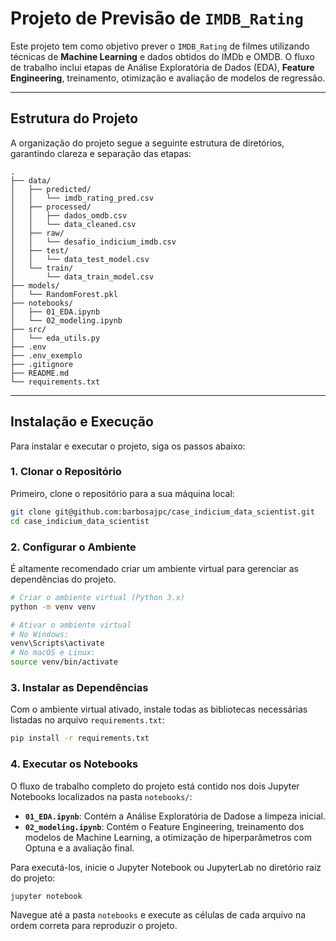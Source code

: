 # Projeto de Previsão de `IMDB_Rating`

Este projeto tem como objetivo prever o `IMDB_Rating` de filmes utilizando técnicas de **Machine Learning** e dados obtidos do IMDb e OMDB. O fluxo de trabalho inclui etapas de Análise Exploratória de Dados (EDA), **Feature Engineering**, treinamento, otimização e avaliação de modelos de regressão.

---

## Estrutura do Projeto

A organização do projeto segue a seguinte estrutura de diretórios, garantindo clareza e separação das etapas:

```
.
├── data/
│   ├── predicted/
│   │   └── imdb_rating_pred.csv
│   ├── processed/
│   │   ├── dados_omdb.csv
│   │   └── data_cleaned.csv
│   ├── raw/
│   │   └── desafio_indicium_imdb.csv
│   ├── test/
│   │   └── data_test_model.csv
│   └── train/
│       └── data_train_model.csv
├── models/
│   └── RandomForest.pkl
├── notebooks/
│   ├── 01_EDA.ipynb
│   └── 02_modeling.ipynb
├── src/
│   └── eda_utils.py
├── .env
├── .env_exemplo
├── .gitignore
├── README.md
└── requirements.txt
```

---

## Instalação e Execução

Para instalar e executar o projeto, siga os passos abaixo:

### 1. Clonar o Repositório

Primeiro, clone o repositório para a sua máquina local:

```bash
git clone git@github.com:barbosajpc/case_indicium_data_scientist.git
cd case_indicium_data_scientist
```

### 2. Configurar o Ambiente

É altamente recomendado criar um ambiente virtual para gerenciar as dependências do projeto.

```bash
# Criar o ambiente virtual (Python 3.x)
python -m venv venv

# Ativar o ambiente virtual
# No Windows:
venv\Scripts\activate
# No macOS e Linux:
source venv/bin/activate
```

### 3. Instalar as Dependências

Com o ambiente virtual ativado, instale todas as bibliotecas necessárias listadas no arquivo `requirements.txt`:

```bash
pip install -r requirements.txt
```

### 4. Executar os Notebooks

O fluxo de trabalho completo do projeto está contido nos dois Jupyter Notebooks localizados na pasta `notebooks/`:

- **`01_EDA.ipynb`**: Contém a Análise Exploratória de Dadose  a limpeza inicial.
- **`02_modeling.ipynb`**: Contém o Feature Engineering, treinamento dos modelos de Machine Learning, a otimização de hiperparâmetros com Optuna e a avaliação final.

Para executá-los, inicie o Jupyter Notebook ou JupyterLab no diretório raiz do projeto:

```bash
jupyter notebook
```

Navegue até a pasta `notebooks` e execute as células de cada arquivo na ordem correta para reproduzir o projeto.